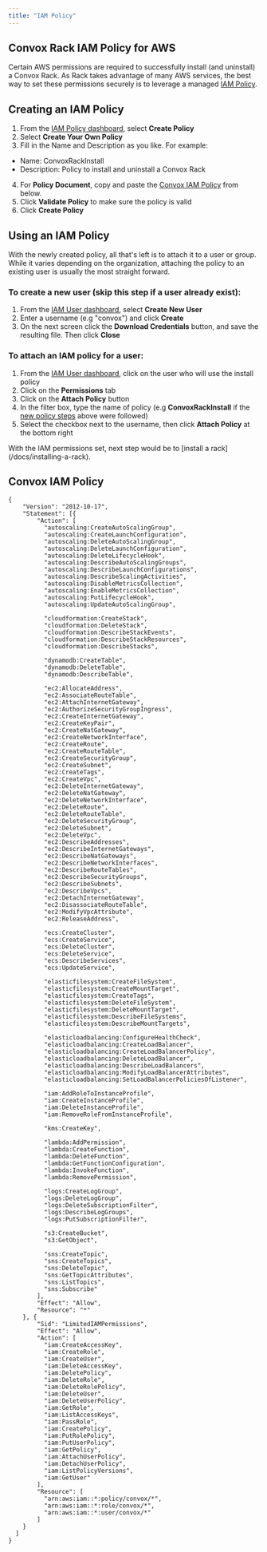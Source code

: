 ```yaml
---
title: "IAM Policy"
---
```


## Convox Rack IAM Policy for AWS

Certain AWS permissions are required to successfully install (and uninstall) a Convox Rack. As Rack takes advantage of many AWS services, the best way to set these permissions securely is to leverage a managed [IAM Policy](http://docs.aws.amazon.com/IAM/latest/UserGuide/access_policies.html).

## Creating an IAM Policy
1. From the [IAM Policy dashboard](https://console.aws.amazon.com/iam/home#policies), select **Create Policy**
2. Select **Create Your Own Policy**
3. Fill in the Name and Description as you like. For example:
  - Name: ConvoxRackInstall
  - Description: Policy to install and uninstall a Convox Rack
4. For **Policy Document**, copy and paste the [Convox IAM Policy](#convox-iam-policy) from below.
5. Click **Validate Policy** to make sure the policy is valid
6. Click **Create Policy**

## Using an IAM Policy
With the newly created policy, all that's left is to attach it to a user or group. While it varies depending on the organization, attaching the policy to an existing user is usually the most straight forward.

### To create a new user (skip this step if a user already exist):
1. From the [IAM User dashboard](https://console.aws.amazon.com/iam/home#users), select **Create New User**
2. Enter a username (e.g "convox") and click **Create**
3. On the next screen click the **Download Credentials** button, and save the resulting file. Then click **Close**

### To attach an IAM policy for a user:
1. From the [IAM User dashboard](https://console.aws.amazon.com/iam/home#users), click on the user who will use the install policy
2. Click on the **Permissions** tab
3. Click on the **Attach Policy** button
4. In the filter box, type the name of policy (e.g **ConvoxRackInstall** if the [new policy steps](#creating-an-iam-policy) above were followed)
5. Select the checkbox next to the username, then click **Attach Policy** at the bottom right


<div class="block-callout block-show-callout type-info" markdown="1">
With the IAM permissions set, next step would be to [install a rack](/docs/installing-a-rack).
</div>



## Convox IAM Policy
```
{
    "Version": "2012-10-17",
    "Statement": [{
        "Action": [
          "autoscaling:CreateAutoScalingGroup",
          "autoscaling:CreateLaunchConfiguration",
          "autoscaling:DeleteAutoScalingGroup",
          "autoscaling:DeleteLaunchConfiguration",
          "autoscaling:DeleteLifecycleHook",
          "autoscaling:DescribeAutoScalingGroups",
          "autoscaling:DescribeLaunchConfigurations",
          "autoscaling:DescribeScalingActivities",
          "autoscaling:DisableMetricsCollection",
          "autoscaling:EnableMetricsCollection",
          "autoscaling:PutLifecycleHook",
          "autoscaling:UpdateAutoScalingGroup",

          "cloudformation:CreateStack",
          "cloudformation:DeleteStack",
          "cloudformation:DescribeStackEvents",
          "cloudformation:DescribeStackResources",
          "cloudformation:DescribeStacks",

          "dynamodb:CreateTable",
          "dynamodb:DeleteTable",
          "dynamodb:DescribeTable",

          "ec2:AllocateAddress",
          "ec2:AssociateRouteTable",
          "ec2:AttachInternetGateway",
          "ec2:AuthorizeSecurityGroupIngress",
          "ec2:CreateInternetGateway",
          "ec2:CreateKeyPair",
          "ec2:CreateNatGateway",
          "ec2:CreateNetworkInterface",
          "ec2:CreateRoute",
          "ec2:CreateRouteTable",
          "ec2:CreateSecurityGroup",
          "ec2:CreateSubnet",
          "ec2:CreateTags",
          "ec2:CreateVpc",
          "ec2:DeleteInternetGateway",
          "ec2:DeleteNatGateway",
          "ec2:DeleteNetworkInterface",
          "ec2:DeleteRoute",
          "ec2:DeleteRouteTable",
          "ec2:DeleteSecurityGroup",
          "ec2:DeleteSubnet",
          "ec2:DeleteVpc",
          "ec2:DescribeAddresses",
          "ec2:DescribeInternetGateways",
          "ec2:DescribeNatGateways",
          "ec2:DescribeNetworkInterfaces",
          "ec2:DescribeRouteTables",
          "ec2:DescribeSecurityGroups",
          "ec2:DescribeSubnets",
          "ec2:DescribeVpcs",
          "ec2:DetachInternetGateway",
          "ec2:DisassociateRouteTable",
          "ec2:ModifyVpcAttribute",
          "ec2:ReleaseAddress",

          "ecs:CreateCluster",
          "ecs:CreateService",
          "ecs:DeleteCluster",
          "ecs:DeleteService",
          "ecs:DescribeServices",
          "ecs:UpdateService",

          "elasticfilesystem:CreateFileSystem",
          "elasticfilesystem:CreateMountTarget",
          "elasticfilesystem:CreateTags",
          "elasticfilesystem:DeleteFileSystem",
          "elasticfilesystem:DeleteMountTarget",
          "elasticfilesystem:DescribeFileSystems",
          "elasticfilesystem:DescribeMountTargets",

          "elasticloadbalancing:ConfigureHealthCheck",
          "elasticloadbalancing:CreateLoadBalancer",
          "elasticloadbalancing:CreateLoadBalancerPolicy",
          "elasticloadbalancing:DeleteLoadBalancer",
          "elasticloadbalancing:DescribeLoadBalancers",
          "elasticloadbalancing:ModifyLoadBalancerAttributes",
          "elasticloadbalancing:SetLoadBalancerPoliciesOfListener",

          "iam:AddRoleToInstanceProfile",
          "iam:CreateInstanceProfile",
          "iam:DeleteInstanceProfile",
          "iam:RemoveRoleFromInstanceProfile",

          "kms:CreateKey",

          "lambda:AddPermission",
          "lambda:CreateFunction",
          "lambda:DeleteFunction",
          "lambda:GetFunctionConfiguration",
          "lambda:InvokeFunction",
          "lambda:RemovePermission",

          "logs:CreateLogGroup",
          "logs:DeleteLogGroup",
          "logs:DeleteSubscriptionFilter",
          "logs:DescribeLogGroups",
          "logs:PutSubscriptionFilter",

          "s3:CreateBucket",
          "s3:GetObject",

          "sns:CreateTopic",
          "sns:CreateTopics",
          "sns:DeleteTopic",
          "sns:GetTopicAttributes",
          "sns:ListTopics",
          "sns:Subscribe"
        ],
        "Effect": "Allow",
        "Resource": "*"
    }, {
        "Sid": "LimitedIAMPermissions",
        "Effect": "Allow",
        "Action": [
          "iam:CreateAccessKey",
          "iam:CreateRole",
          "iam:CreateUser",
          "iam:DeleteAccessKey",
          "iam:DeletePolicy",
          "iam:DeleteRole",
          "iam:DeleteRolePolicy",
          "iam:DeleteUser",
          "iam:DeleteUserPolicy",
          "iam:GetRole",
          "iam:ListAccessKeys",
          "iam:PassRole",
          "iam:CreatePolicy",
          "iam:PutRolePolicy",
          "iam:PutUserPolicy",
          "iam:GetPolicy",
          "iam:AttachUserPolicy",
          "iam:DetachUserPolicy",
          "iam:ListPolicyVersions",
          "iam:GetUser"
        ],
        "Resource": [
          "arn:aws:iam::*:policy/convox/*",
          "arn:aws:iam::*:role/convox/*",
          "arn:aws:iam::*:user/convox/*"
        ]
    }
  ]
}

```
